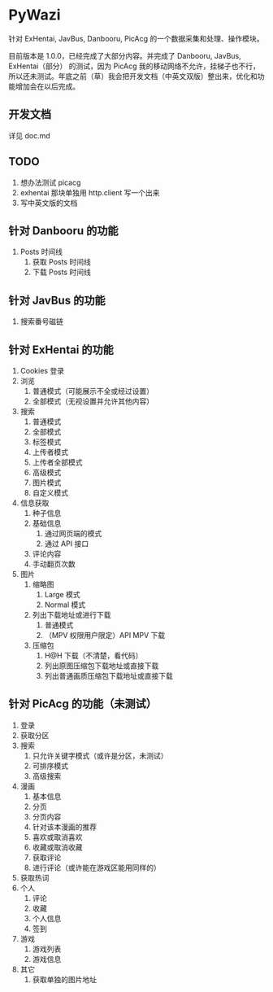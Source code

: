 # PyWazi
针对 ExHentai, JavBus, Danbooru, PicAcg 的一个数据采集和处理、操作模块。

目前版本是 1.0.0，已经完成了大部分内容。并完成了 Danbooru, JavBus, ExHentai（部分） 的测试，因为 PicAcg 我的移动网络不允许，挂梯子也不行，所以还未测试。年底之前（草）我会把开发文档（中英文双版）整出来，优化和功能增加会在以后完成。

## 开发文档
详见 doc.md

## TODO
1. 想办法测试 picacg
2. exhentai 那块单独用 http.client 写一个出来
3. 写中英文版的文档

## 针对 Danbooru 的功能
1. Posts 时间线
    1. 获取 Posts 时间线
    2. 下载 Posts 时间线

## 针对 JavBus 的功能
1. 搜索番号磁链

## 针对 ExHentai 的功能
1. Cookies 登录
2. 浏览
    1. 普通模式（可能展示不全或经过设置）
    2. 全部模式（无视设置并允许其他内容）
3. 搜索
    1. 普通模式
    2. 全部模式
    3. 标签模式
    4. 上传者模式
    5. 上传者全部模式
    6. 高级模式
    7. 图片模式
    8. 自定义模式
4. 信息获取
    1. 种子信息
    2. 基础信息
        1. 通过网页端的模式
        2. 通过 API 接口
    3. 评论内容
    4. 手动翻页次数
5. 图片
    1. 缩略图
        1. Large 模式
        2. Normal 模式
    2. 列出下载地址或进行下载
        1. 普通模式
        2. （MPV 权限用户限定）API MPV 下载
    3. 压缩包
        1. H@H 下载（不清楚，看代码）
        2. 列出原图压缩包下载地址或直接下载
        3. 列出普通画质压缩包下载地址或直接下载

## 针对 PicAcg 的功能（未测试）
1. 登录
2. 获取分区
3. 搜索
    1. 只允许关键字模式（或许是分区，未测试）
    2. 可排序模式
    3. 高级搜索
4. 漫画
    1. 基本信息
    2. 分页
    3. 分页内容
    4. 针对该本漫画的推荐
    5. 喜欢或取消喜欢
    6. 收藏或取消收藏
    7. 获取评论
    8. 进行评论（或许能在游戏区能用同样的）
5. 获取热词
6. 个人
    1. 评论
    2. 收藏
    3. 个人信息
    4. 签到
7. 游戏
    1. 游戏列表
    2. 游戏信息
8. 其它
    1. 获取单独的图片地址
